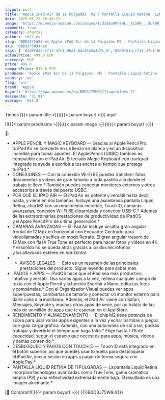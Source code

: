 ```yaml
---
layout: post
title: 'Apple iPad Air de 11 Pulgadas  M2 : Pantalla Liquid Retina  128 GB  cámara Frontal de 12 Mpx en Horizontal y cámara Trasera de 12 Mpx  Wi-Fi 6E  Touch ID  autonomía de Sol a Sol - Gris Espacial'
date: 2025-05-22 18:40:27
image: 'https://m.media-amazon.com/images/I/31a6o0MrEHL._SL500_._SL400_.jpg'
comments: true
category: ofertas
author: 'tole.es'
slug: 'B0D3J75W9J-es Apple iPad Air de 11 Pulgadas M2 : Pantalla Liquid Retina...'
sku: 'B0D3J75W9J-es'
tags: [ '62d0fd3a-cf12-47c1-96a1-0dc45b5a4d7c_0','62d0fd3a-cf12-47c1-96a1-0dc45b5a4d7c_4501','Arborist Merchandising Root','Informática','Self Service','Special Features Stores','Tablets','Vuelta al cole: Informática','apple','ipad','🇪🇸', ]
actualPrice: 499.0 EUR
currency: EUR
price: 499.0
comparePrice: 639.0 EUR
prodname: 'Apple iPad Air de 11 Pulgadas  M2 : Pantalla Liquid Retina  128 GB  cámara Frontal de 12 Mpx en Horizontal y cámara Trasera de 12 Mpx  Wi-Fi 6E  Touch ID  autonomía de Sol a Sol - Gris Espacial'
country: 'es'
flag: '🇪🇸'
brand: 'Apple'
buyurl: 'https://www.amazon.es/dp/B0D3J75W9J/?tag=tolees-21'
descuento: '21.91'
average: '611.0'
---
```


Tienes [{{< param title >}}]({{< param buyurl >}}) aqui!

[![{{< param prodname >}}]({{< param image >}})]({{< param buyurl >}})

🔎:

- APPLE PENCIL Y MAGIC KEYBOARD — Gracias al Apple Pencil Pro, tu iPad Air se convierte en un lienzo en blanco y en un dispositivo increíble para tomar apuntes. El Apple Pencil (USBC) también es compatible con el iPad Air. El teclado Magic Keyboard con trackpad integrado te ayuda a escribir a tus anchas al tiempo que protege tu iPad.*
- CONEXIONES — Con la conexión Wi-Fi 6E puedes transferir fotos, documentos y vídeos de gran tamaño a toda pastilla allá donde el trabajo te lleve.* También puedes conectar monitores externos y otros accesorios a través del puerto USBC.
- POR QUÉ EL IPAD AIR — El iPad Air es potente y versátil hasta decir basta, y viene en dos tamaños. Incluye una asombrosa pantalla Liquid Retina, chip M2 con un rendimiento increíble, Touch ID, cámaras avanzadas, conexión Wi-Fi 6E ultrarrápida y conector USB-C.* Además de las extraordinarias prestaciones de productividad de iPadOS y el Apple Pencil Pro de última generación.*
- CÁMARAS AVANZADAS — El iPad Air incluye un ultra gran angular frontal de 12 Mpx en horizontal con Encuadre Centrado para videollamadas y selfies en modo Retrato. El gran angular trasero de 12 Mpx con flash True Tone es perfecto para hacer fotos y vídeos en 4K. Y el sonido no se queda atrás gracias a los dos micrófonos y los altavoces estéreo en horizontal.
- * AVISOS LEGALES — Esto es un resumen de las principales prestaciones del producto. Sigue leyendo para saber más.
- IPADOS + APPS — iPadOS hace que el iPad sea más productivo, intuitivo y versátil. Usa varias apps a la vez, rellena cualquier campo de texto con el Apple Pencil y la función Escribir a Mano, edita tus fotos y compártelas.* Con el Organizador Visual puedes ver apps superpuestas, cambiarlas de tamaño y conectar un monitor externo para darle caña a la multitarea. Además, el iPad Air viene con Safari, Mensajes, Keynote y muchas otras apps de serie, por no hablar de las más de un millón de apps que te esperan en el App Store.
- RENDIMIENTO Y ALMACENAMIENTO — El chip M2 tiene potencia de sobra para usar varias apps exigentes a la vez y echar partidas a juegos con gran carga gráfica. Además, con una autonomía de sol a sol, podrás trabajar y divertirte el tiempo que haga falta.* Elige hasta 1 TB de capacidad, según el espacio que necesites para apps, música, vídeos y demás contenido.*
- DESBLOQUEO Y PAGOS CON TOUCH ID — Touch ID está integrado en el botón superior, así que puedes usar tu huella para desbloquear el iPad Air, iniciar sesión en apps y pagar de forma segura con Apple Pay.*
- PANTALLA LIQUID RETINA DE 11 PULGADAS — La pantalla Liquid Retina incorpora tecnologías avanzadas como True Tone, gama cromática amplia (P3) y una reflectividad extremadamente baja. El resultado es una imagen alucinante.*

[🛒 Comprar!!!]({{< param buyurl >}})
{{<world>}}B0D3J75W9J{{</world>}}
